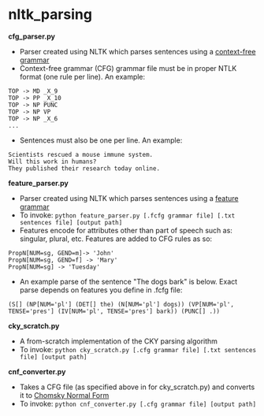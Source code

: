 # nltk_parsing

**cfg_parser.py**
- Parser created using NLTK which parses sentences using a [context-free grammar](https://en.wikipedia.org/wiki/Context-free_grammar)
- Context-free grammar (CFG) grammar file must be in proper NTLK format (one rule per line). An example:
```
TOP -> MD _X_9
TOP -> PP _X_10
TOP -> NP PUNC
TOP -> NP VP
TOP -> NP _X_6
...
```
- Sentences must also be one per line. An example:
```
Scientists rescued a mouse immune system.
Will this work in humans?
They published their research today online.
```



**feature_parser.py**
- Parser created using NLTK which parses sentences using a [feature grammar](https://www.nltk.org/book/ch09.html)
- To invoke: ```python feature_parser.py [.fcfg grammar file] [.txt sentences file] [output path]```
- Features encode for attributes other than part of speech such as: singular, plural, etc. Features are added to CFG rules as so:
```
PropN[NUM=sg, GEND=m]-> 'John'
PropN[NUM=sg, GEND=f] -> 'Mary'
PropN[NUM=sg] -> 'Tuesday'
```
- An example parse of the sentence "The dogs bark" is below. Exact parse depends on features you define in .fcfg file:
```
(S[] (NP[NUM='pl'] (DET[] the) (N[NUM='pl'] dogs)) (VP[NUM='pl', TENSE='pres'] (IV[NUM='pl', TENSE='pres'] bark)) (PUNC[] .))
```


**cky_scratch.py**
- A from-scratch implementation of the CKY parsing algorithm
- To invoke: ```python cky_scratch.py [.cfg grammar file] [.txt sentences file] [output path]```

**cnf_converter.py**
- Takes a CFG file (as specified above in for cky_scratch.py) and converts it to [Chomsky Normal Form](https://en.wikipedia.org/wiki/Chomsky_normal_form)
- To invoke: ```python cnf_converter.py [.cfg grammar file] [output path]```
